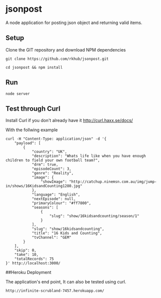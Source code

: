jsonpost
=========

A node application for posting json object and returning valid items.

## Setup

Clone the GIT repository and download NPM dependencies

```
git clone https://github.com/rkhub/jsonpost.git

cd jsonpost && npm install
```

## Run

```
node server

```

## Test through Curl
Install Curl if you don't already have it  http://curl.haxx.se/docs/

With the follwing example

```
curl -H "Content-Type: application/json" -d '{
    "payload": [
        {
            "country": "UK",
            "description": "Whats life like when you have enough children to field your own football team?",
            "drm": true,
            "episodeCount": 3,
            "genre": "Reality",
            "image": {
                "showImage": "http://catchup.ninemsn.com.au/img/jump-in/shows/16KidsandCounting1280.jpg"
            },
            "language": "English",
            "nextEpisode": null,
            "primaryColour": "#ff7800",
            "seasons": [
                {
                    "slug": "show/16kidsandcounting/season/1"
                }
            ],
            "slug": "show/16kidsandcounting",
            "title": "16 Kids and Counting",
            "tvChannel": "GEM"
        }
    ],
    "skip": 0,
    "take": 10,
    "totalRecords": 75
}' http://localhost:3000/
```

##Heroku Deployment

The application's end point, It can also be tested using curl.
```
http://infinite-scrubland-7457.herokuapp.com/
```